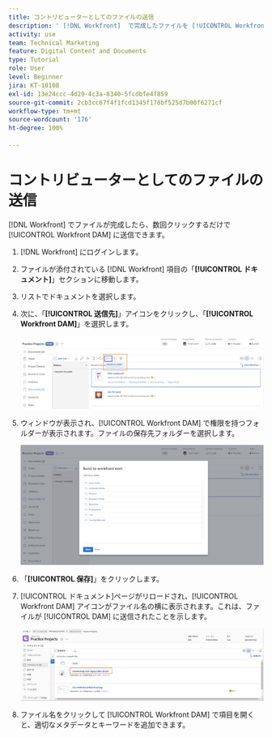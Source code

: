 ```yaml
---
title: コントリビューターとしてのファイルの送信
description: ' [!DNL Workfront]  で完成したファイルを [!UICONTROL Workfront DAM] に送信する方法について説明します。'
activity: use
team: Technical Marketing
feature: Digital Content and Documents
type: Tutorial
role: User
level: Beginner
jira: KT-10108
exl-id: 13e24ccc-4d29-4c3a-8340-5fcdbfe4f859
source-git-commit: 2cb3cc67f4f1fcd1345f178bf525d7b00f6271cf
workflow-type: tm+mt
source-wordcount: '176'
ht-degree: 100%

---
```


# コントリビューターとしてのファイルの送信

[!DNL Workfront] でファイルが完成したら、数回クリックするだけで [!UICONTROL Workfront DAM] に送信できます。

1. [!DNL Workfront] にログインします。
1. ファイルが添付されている [!DNL Workfront] 項目の「**[!UICONTROL ドキュメント]**」セクションに移動します。
1. リストでドキュメントを選択します。
1. 次に、「**[!UICONTROL 送信先]**」アイコンをクリックし、「**[!UICONTROL Workfront DAM]**」を選択します。

   ![ の「[!UICONTROL 共有先]」アイコンの画像[!DNL Workfront]](assets/04-send-to-wrkfront-dam.png)

1. ウィンドウが表示され、[!UICONTROL Workfront DAM] で権限を持つフォルダーが表示されます。ファイルの保存先フォルダーを選択します。

   ![Workfront DAM で権限を持つフォルダーを表示するウィンドウの画像](assets/05-workfront-dam-folders.png)

1. 「**[!UICONTROL 保存]**」をクリックします。
1. [!UICONTROL ドキュメント]ページがリロードされ、[!UICONTROL Workfront DAM] アイコンがファイル名の横に表示されます。これは、ファイルが [!UICONTROL DAM] に送信されたことを示します。

   ![ファイル名の横に表示される [!UICONTROL Workfront DAM] アイコンの画像](assets/06-dam-logo.png)

1. ファイル名をクリックして [!UICONTROL Workfront DAM] で項目を開くと、適切なメタデータとキーワードを追加できます。
